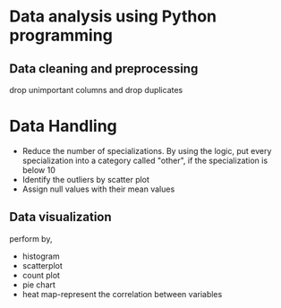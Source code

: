 # Data analysis using Python programming

## Data cleaning and preprocessing
drop unimportant columns and drop duplicates

# Data Handling
* Reduce the number of specializations. By using the logic, put every specialization into a category called "other", if the specialization is below 10
* Identify the outliers by scatter plot
* Assign null values with their mean values

## Data visualization
perform by,
* histogram
* scatterplot
* count plot
* pie chart
* heat map-represent the correlation between variables
